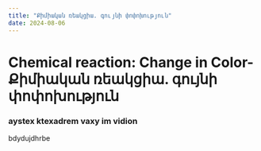 ```yaml
---
title: "Քիմիական ռեակցիա. գույնի փոփոխություն"
date: 2024-08-06
---
```




# Chemical reaction: Change in Color-Քիմիական ռեակցիա. գույնի փոփոխություն

### aystex ktexadrem vaxy im vidion

bdydujdhrbe
